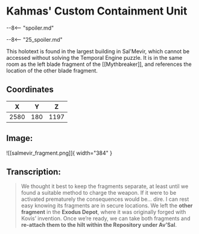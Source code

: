 # Kahmas' Custom Containment Unit

--8<-- "spoiler.md"

--8<-- "25_spoiler.md"

This holotext is found in the largest building in Sal'Mevir, which cannot be accessed without solving the Temporal Engine puzzle. It is in the same room as the left blade fragment of the [[Mythbreaker]], and references the location of the other blade fragment.

## Coordinates
| **X** | **Y** | **Z** |
| :---: | :---: | :---: |
| 2580 |  180  | 1197 |

## Image:

![[salmevir_fragment.png]]{ width="384" }

## Transcription:
> We thought it best to keep the fragments separate, at least until we found a suitable method to charge the weapon. If it were to be activated prematurely the consequences would be… dire. I can rest easy knowing its fragments are in secure locations. We left the **other fragment** in the **Exodus Depot**, where it was originally forged with Kovis’ invention. Once we’re ready, we can take both fragments and **re-attach them to the hilt within the Repository under Av’Sal**.
